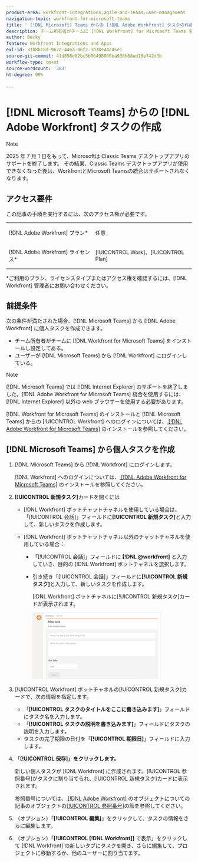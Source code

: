 ```yaml
---
product-area: workfront-integrations;agile-and-teams;user-management
navigation-topic: workfront-for-microsoft-teams
title: ' [!DNL Microsoft] Teams からの [!DNL Adobe Workfront] タスクの作成'
description: チーム所有者がチームに [!DNL Workfront] for Microsoft Teams をインストールし設定してある場合、Microsoft Teams から Workfront にログインすると、Microsoft Teams から Adobe [!DNL Workfront] に個人タスクを作成できます。
author: Becky
feature: Workfront Integrations and Apps
exl-id: 31b86c8d-967a-446a-86f2-3d38e44c45e1
source-git-commit: 41d898e82bc5b06498966ba938b68ed10e742d3b
workflow-type: tm+mt
source-wordcount: '383'
ht-degree: 90%

---
```


# [!DNL Microsoft Teams] からの [!DNL Adobe Workfront] タスクの作成

>[!NOTE]
>
>2025 年 7 月 1 日をもって、Microsoftは Classic Teams デスクトップアプリのサポートを終了します。 その結果、Classic Teams デスクトップアプリが使用できなくなった後は、WorkfrontとMicrosoft Teamsの統合はサポートされなくなります。

## アクセス要件

この記事の手順を実行するには、次のアクセス権が必要です。

<table style="table-layout:auto"> 
 <col> 
 <col> 
 <tbody> 
  <tr> 
   <td role="rowheader">[!DNL Adobe Workfront] プラン*</td> 
   <td> <p>任意</p> </td> 
  </tr> 
  <tr> 
   <td role="rowheader">[!DNL Adobe Workfront] ライセンス*</td> 
   <td> <p>[!UICONTROL Work]、[!UICONTROL Plan]</p> </td> 
  </tr>
 </tbody> 
</table>

&#42;ご利用のプラン、ライセンスタイプまたはアクセス権を確認するには、[!DNL Workfront] 管理者にお問い合わせください。

## 前提条件

次の条件が満たされた場合、[!DNL Microsoft Teams] から [!DNL Adobe Workfront] に個人タスクを作成できます。

* チーム所有者がチームに [!DNL Workfront for Microsoft Teams] をインストールし設定してある。
* ユーザーが [!DNL Microsoft Teams] から [!DNL Workfront] にログインしている。

>[!NOTE]
>
>[!DNL Microsoft Teams] では [!DNL Internet Explorer] のサポートを終了しました。[!DNL Adobe Workfront for Microsoft Teams] 統合を使用するには、[!DNL Internet Explorer] 以外の web ブラウザーを使用する必要があります。

[!DNL Workfront for Microsoft Teams] のインストールと [!DNL Microsoft Teams] からの [!UICONTROL Workfront] へのログインについては、[ [!DNL Adobe Workfront for Microsoft Teams]](../../workfront-integrations-and-apps/using-workfront-with-microsoft-teams/install-workfront-ms-teams.md) のインストールを参照してください。

## [!DNL Microsoft Teams] から個人タスクを作成

1. [!DNL Microsoft Teams] から [!DNL Workfront] にログインします。

   [!DNL Workfront] へのログインについては、[ [!DNL Adobe Workfront for Microsoft Teams]](../../workfront-integrations-and-apps/using-workfront-with-microsoft-teams/install-workfront-ms-teams.md) のインストールを参照してください。

1. **[!UICONTROL 新規タスク]**&#x200B;カードを開くには

   * [!DNL Workfront] ボットチャットチャネルを使用している場合は、「[!UICONTROL 会話]」フィールドに&#x200B;**[!UICONTROL 新規タスク]**&#x200B;と入力して、新しいタスクを作成します。
   * [!DNL Workfront] ボットチャットチャネル以外のチャットチャネルを使用している場合：

      * 「[!UICONTROL 会話]」フィールドに **[!DNL @workfront]** と入力していき、目的の [!DNL Workfront] ボットチャネルを選択します。
      * 引き続き「[!UICONTROL 会話]」フィールドに&#x200B;**[!UICONTROL 新規タスク]**&#x200B;と入力して、新しいタスクを作成します。

        [!DNL Workfront] ボットチャネルに[!UICONTROL 新規タスク]カードが表示されます。

        ![ms_teams_new_task_card.png](assets/ms-teams-new-task-card-350x181.png)

1. [!UICONTROL Workfront] ボットチャネルの[!UICONTROL 新規タスク]カードで、次の情報を指定します。

   * 「**[!UICONTROL タスクのタイトルをここに書き込みます]**」フィールドにタスク名を入力します。
   * 「**[!UICONTROL タスクの説明を書き込みます]**」フィールドにタスクの説明を入力します。
   * タスクの完了期限の日付を「**[!UICONTROL 期限日]**」フィールドに入力します。

1. 「**[!UICONTROL 保存]」をクリックします。**

   新しい個人タスクが [!DNL Workfront] に作成されます。[!UICONTROL 参照番号]がタスクに割り当てられ、[!UICONTROL 新規タスク]カードに表示されます。

   参照番号については、[ [!DNL Adobe Workfront]](../../workfront-basics/navigate-workfront/workfront-navigation/understand-objects.md) のオブジェクトについての記事のオブジェクトの[[!UICONTROL 参照番号]](../../workfront-basics/navigate-workfront/workfront-navigation/understand-objects.md#understanding-reference-numbers-of-objects)の節を参照してください。

1. （オプション）「**[!UICONTROL 編集]**」をクリックして、タスクの情報をさらに編集します。
1. （オプション）「**[!UICONTROL [!DNL Workfront]]** で表示」をクリックして [!DNL Workfront] の新しいタブにタスクを開き、さらに編集して、プロジェクトに移動するか、他のユーザーに割り当てます。
